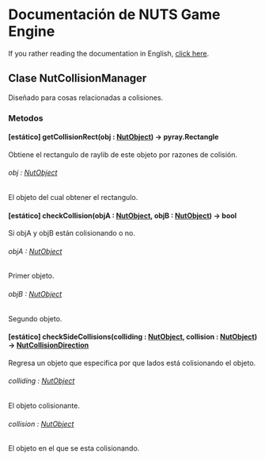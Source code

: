 # Documentación de NUTS Game Engine

If you rather reading the documentation in English, [click here](/DOCUMENTATION/INDEX.md).

## Clase NutCollisionManager

Diseñado para cosas relacionadas a colisiones.

### Metodos

#### [estático] getCollisionRect(obj : [NutObject](/DOCUMENTATION_Ñ/FILES/NUTOBJECT.md)) -> pyray.Rectangle

Obtiene el rectangulo de raylib de este objeto por razones de colisión.

###### obj : [NutObject](/DOCUMENTATION_Ñ/FILES/NUTOBJECT.md)

El objeto del cual obtener el rectangulo.

#### [estático] checkCollision(objA : [NutObject](/DOCUMENTATION_Ñ/FILES/NUTOBJECT.md), objB : [NutObject](/DOCUMENTATION_Ñ/FILES/NUTOBJECT.md)) -> bool

Si objA y objB están colisionando o no.

###### objA : [NutObject](/DOCUMENTATION_Ñ/FILES/NUTOBJECT.md)

Primer objeto.

###### objB : [NutObject](/DOCUMENTATION_Ñ/FILES/NUTOBJECT.md)

Segundo objeto.

#### [estático] checkSideCollisions(colliding : [NutObject](/DOCUMENTATION_Ñ/FILES/NUTOBJECT.md), collision : [NutObject](/DOCUMENTATION_Ñ/FILES/NUTOBJECT.md)) -> [NutCollisionDirection](/DOCUMENTATION_Ñ/FILES/NUTCOLLISIONDIRECTION.md)

Regresa un objeto que especifica por que lados está colisionando el objeto.

###### colliding : [NutObject](/DOCUMENTATION_Ñ/FILES/NUTOBJECT.md)

El objeto colisionante.

###### collision : [NutObject](/DOCUMENTATION_Ñ/FILES/NUTOBJECT.md)

El objeto en el que se esta colisionando.